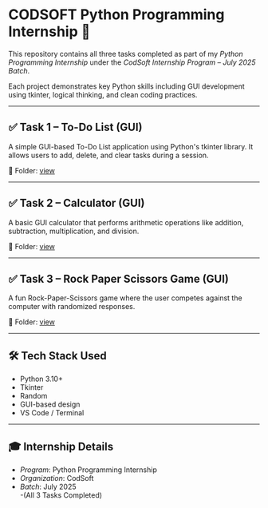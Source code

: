 # CODSOFT Python Programming Internship 🐍

This repository contains all three tasks completed as part of my *Python Programming Internship* under the *CodSoft Internship Program – July 2025 Batch*.

Each project demonstrates key Python skills including GUI development using tkinter, logical thinking, and clean coding practices.

---

## ✅ Task 1 – To-Do List (GUI)

A simple GUI-based To-Do List application using Python's tkinter library. It allows users to add, delete, and clear tasks during a session.

📁 Folder: [view](https://github.com/Bhoomiisback/CODSOFT/blob/main/todo.py)

---

## ✅ Task 2 – Calculator (GUI)

A basic GUI calculator that performs arithmetic operations like addition, subtraction, multiplication, and division.

📁 Folder: [view](https://github.com/Bhoomiisback/CODSOFT/blob/main/calculator.py)

---

## ✅ Task 3 – Rock Paper Scissors Game (GUI)

A fun Rock-Paper-Scissors game where the user competes against the computer with randomized responses.

📁 Folder: [view](https://github.com/Bhoomiisback/CODSOFT/blob/main/Rock%2CPaper%2CScissor.py)

---

## 🛠 Tech Stack Used

- Python 3.10+  
- Tkinter  
- Random  
- GUI-based design  
- VS Code / Terminal

---

## 🎓 Internship Details

- *Program*: Python Programming Internship  
- *Organization*: CodSoft  
- *Batch*: July 2025  
-(All 3 Tasks Completed)
